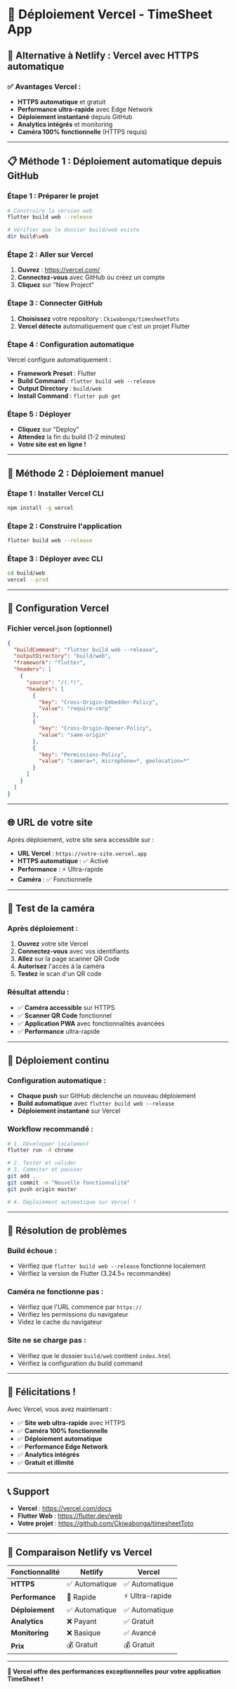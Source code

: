 # 🚀 Déploiement Vercel - TimeSheet App

## 🎯 **Alternative à Netlify : Vercel avec HTTPS automatique**

### ✅ **Avantages Vercel :**
- **HTTPS automatique** et gratuit
- **Performance ultra-rapide** avec Edge Network
- **Déploiement instantané** depuis GitHub
- **Analytics intégrés** et monitoring
- **Caméra 100% fonctionnelle** (HTTPS requis)

---

## 📋 **Méthode 1 : Déploiement automatique depuis GitHub**

### **Étape 1 : Préparer le projet**
```bash
# Construire la version web
flutter build web --release

# Vérifier que le dossier build/web existe
dir build\web
```

### **Étape 2 : Aller sur Vercel**
1. **Ouvrez** : https://vercel.com/
2. **Connectez-vous** avec GitHub ou créez un compte
3. **Cliquez** sur "New Project"

### **Étape 3 : Connecter GitHub**
1. **Choisissez** votre repository : `Ckiwabonga/timesheetToto`
2. **Vercel détecte** automatiquement que c'est un projet Flutter

### **Étape 4 : Configuration automatique**
Vercel configure automatiquement :
- **Framework Preset** : Flutter
- **Build Command** : `flutter build web --release`
- **Output Directory** : `build/web`
- **Install Command** : `flutter pub get`

### **Étape 5 : Déployer**
- **Cliquez** sur "Deploy"
- **Attendez** la fin du build (1-2 minutes)
- **Votre site est en ligne !**

---

## 🎯 **Méthode 2 : Déploiement manuel**

### **Étape 1 : Installer Vercel CLI**
```bash
npm install -g vercel
```

### **Étape 2 : Construire l'application**
```bash
flutter build web --release
```

### **Étape 3 : Déployer avec CLI**
```bash
cd build/web
vercel --prod
```

---

## 🔧 **Configuration Vercel**

### **Fichier vercel.json (optionnel)**
```json
{
  "buildCommand": "flutter build web --release",
  "outputDirectory": "build/web",
  "framework": "flutter",
  "headers": [
    {
      "source": "/(.*)",
      "headers": [
        {
          "key": "Cross-Origin-Embedder-Policy",
          "value": "require-corp"
        },
        {
          "key": "Cross-Origin-Opener-Policy",
          "value": "same-origin"
        },
        {
          "key": "Permissions-Policy",
          "value": "camera=*, microphone=*, geolocation=*"
        }
      ]
    }
  ]
}
```

---

## 🌐 **URL de votre site**

Après déploiement, votre site sera accessible sur :
- **URL Vercel** : `https://votre-site.vercel.app`
- **HTTPS automatique** : ✅ Activé
- **Performance** : ⚡ Ultra-rapide
- **Caméra** : ✅ Fonctionnelle

---

## 📱 **Test de la caméra**

### **Après déploiement :**
1. **Ouvrez** votre site Vercel
2. **Connectez-vous** avec vos identifiants
3. **Allez** sur la page scanner QR Code
4. **Autorisez** l'accès à la caméra
5. **Testez** le scan d'un QR code

### **Résultat attendu :**
- ✅ **Caméra accessible** sur HTTPS
- ✅ **Scanner QR Code** fonctionnel
- ✅ **Application PWA** avec fonctionnalités avancées
- ✅ **Performance** ultra-rapide

---

## 🔄 **Déploiement continu**

### **Configuration automatique :**
- **Chaque push** sur GitHub déclenche un nouveau déploiement
- **Build automatique** avec `flutter build web --release`
- **Déploiement instantané** sur Vercel

### **Workflow recommandé :**
```bash
# 1. Développer localement
flutter run -d chrome

# 2. Tester et valider
# 3. Commiter et pousser
git add .
git commit -m "Nouvelle fonctionnalité"
git push origin master

# 4. Déploiement automatique sur Vercel !
```

---

## 🚨 **Résolution de problèmes**

### **Build échoue :**
- Vérifiez que `flutter build web --release` fonctionne localement
- Vérifiez la version de Flutter (3.24.5+ recommandée)

### **Caméra ne fonctionne pas :**
- Vérifiez que l'URL commence par `https://`
- Vérifiez les permissions du navigateur
- Videz le cache du navigateur

### **Site ne se charge pas :**
- Vérifiez que le dossier `build/web` contient `index.html`
- Vérifiez la configuration du build command

---

## 🎉 **Félicitations !**

Avec Vercel, vous avez maintenant :
- ✅ **Site web ultra-rapide** avec HTTPS
- ✅ **Caméra 100% fonctionnelle**
- ✅ **Déploiement automatique**
- ✅ **Performance Edge Network**
- ✅ **Analytics intégrés**
- ✅ **Gratuit et illimité**

---

## 📞 **Support**

- **Vercel** : https://vercel.com/docs
- **Flutter Web** : https://flutter.dev/web
- **Votre projet** : https://github.com/Ckiwabonga/timesheetToto

---

## 🔄 **Comparaison Netlify vs Vercel**

| Fonctionnalité | Netlify | Vercel |
|----------------|---------|---------|
| **HTTPS** | ✅ Automatique | ✅ Automatique |
| **Performance** | 🚀 Rapide | ⚡ Ultra-rapide |
| **Déploiement** | ✅ Automatique | ✅ Automatique |
| **Analytics** | ❌ Payant | ✅ Gratuit |
| **Monitoring** | ❌ Basique | ✅ Avancé |
| **Prix** | 💰 Gratuit | 💰 Gratuit |

---

**🚀 Vercel offre des performances exceptionnelles pour votre application TimeSheet !**
